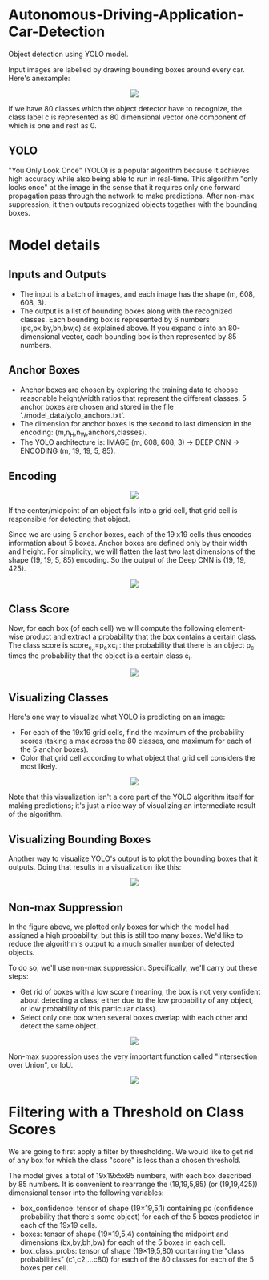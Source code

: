 # Autonomous-Driving-Application-Car-Detection
Object detection using YOLO model.

Input images are labelled by drawing bounding boxes around every car. Here's anexample:
<p align = 'center'>
  <img src = '/nb_images/box_label.png'>
</p>

If we have 80 classes which the object detector have to recognize, the class label c is represented as 80 dimensional vector one component of which is one and rest as 0.

## YOLO

"You Only Look Once" (YOLO) is a popular algorithm because it achieves high accuracy while also being able to run in real-time. This algorithm "only looks once" at the image in the sense that it requires only one forward propagation pass through the network to make predictions. After non-max suppression, it then outputs recognized objects together with the bounding boxes.

# Model details
## Inputs and Outputs
- The input is a batch of images, and each image has the shape (m, 608, 608, 3).
- The output is a list of bounding boxes along with the recognized classes. Each bounding box is represented by 6 numbers  (pc,bx,by,bh,bw,c)  as explained above. If you expand  c  into an 80-dimensional vector, each bounding box is then represented by 85 numbers.

## Anchor Boxes
- Anchor boxes are chosen by exploring the training data to choose reasonable height/width ratios that represent the different classes. 5 anchor boxes are chosen and stored in the file './model_data/yolo_anchors.txt'.
- The dimension for anchor boxes is the second to last dimension in the encoding:  (m,n<sub>H</sub>,n<sub>W</sub>,anchors,classes).
- The YOLO architecture is: IMAGE (m, 608, 608, 3) -> DEEP CNN -> ENCODING (m, 19, 19, 5, 85).

## Encoding
<p align = 'center'>
  <img src = '/nb_images/architecture.png'>
</p>
If the center/midpoint of an object falls into a grid cell, that grid cell is responsible for detecting that object.


Since we are using 5 anchor boxes, each of the 19 x19 cells thus encodes information about 5 boxes. Anchor boxes are defined only by their width and height.
For simplicity, we will flatten the last two last dimensions of the shape (19, 19, 5, 85) encoding. So the output of the Deep CNN is (19, 19, 425).
<p align = 'center'>
  <img src = '/nb_images/flatten.png'>
</p>

## Class Score
Now, for each box (of each cell) we will compute the following element-wise product and extract a probability that the box contains a certain class.
The class score is  score<sub>c,i</sub>=p<sub>c</sub>×c<sub>i</sub> : the probability that there is an object  p<sub>c</sub>  times the probability that the object is a certain class  c<sub>i</sub>.
<p align = 'center'>
  <img src = '/nb_images/probability_extraction.png'>
</p>

## Visualizing Classes
Here's one way to visualize what YOLO is predicting on an image:
- For each of the 19x19 grid cells, find the maximum of the probability scores (taking a max across the 80 classes, one maximum for each of the 5 anchor boxes).
- Color that grid cell according to what object that grid cell considers the most likely.
<p align = 'center'>
  <img src = '/nb_images/proba_map.png'>
</p>
Note that this visualization isn't a core part of the YOLO algorithm itself for making predictions; it's just a nice way of visualizing an intermediate result of the algorithm.

## Visualizing Bounding Boxes
Another way to visualize YOLO's output is to plot the bounding boxes that it outputs. Doing that results in a visualization like this:
<p align = 'center'>
  <img src = '/nb_images/anchor_map.png'>
</p>

## Non-max Suppression
In the figure above, we plotted only boxes for which the model had assigned a high probability, but this is still too many boxes. We'd like to reduce the algorithm's output to a much smaller number of detected objects.


To do so, we'll use non-max suppression. Specifically, we'll carry out these steps:
- Get rid of boxes with a low score (meaning, the box is not very confident about detecting a class; either due to the low probability of any object, or low probability of this particular class).
- Select only one box when several boxes overlap with each other and detect the same object.
<p align = 'center'>
  <img src = '/nb_images/non-max-suppression.png'>
</p>

Non-max suppression uses the very important function called "Intersection over Union", or IoU.
<p align = 'center'>
  <img src = '/nb_images/iou.png'>
</p>


# Filtering with a Threshold on Class Scores
We are going to first apply a filter by thresholding. We would like to get rid of any box for which the class "score" is less than a chosen threshold.


The model gives a total of 19x19x5x85 numbers, with each box described by 85 numbers. It is convenient to rearrange the (19,19,5,85) (or (19,19,425)) dimensional tensor into the following variables:
- box_confidence: tensor of shape  (19×19,5,1)  containing  pc  (confidence probability that there's some object) for each of the 5 boxes predicted in each of the 19x19 cells.
- boxes: tensor of shape  (19×19,5,4)  containing the midpoint and dimensions  (bx,by,bh,bw)  for each of the 5 boxes in each cell.
- box_class_probs: tensor of shape  (19×19,5,80)  containing the "class probabilities"  (c1,c2,...c80)  for each of the 80 classes for each of the 5 boxes per cell.

